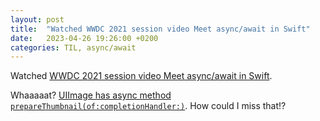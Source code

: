 ```yaml
---
layout: post
title:  "Watched WWDC 2021 session video Meet async/await in Swift"
date:   2023-04-26 19:26:00 +0200
categories: TIL, async/await
---
```

Watched [WWDC 2021 session video Meet async/await in Swift](https://developer.apple.com/videos/play/wwdc2021/10132/).

Whaaaaat? [UIImage has async method `prepareThumbnail(of:completionHandler:)`](https://developer.apple.com/documentation/uikit/uiimage/3750845-preparethumbnail). How could I miss that!?
